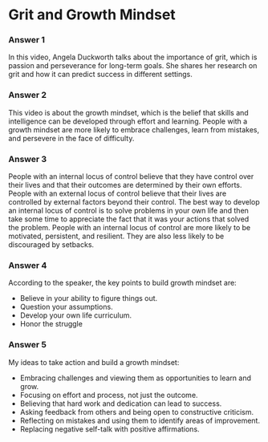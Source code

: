 # Grit and Growth Mindset

### Answer 1
In this video, Angela Duckworth talks about the importance of grit, which is passion and perseverance for long-term goals. She shares her research on grit and how it can predict success in different settings. 

### Answer 2
This video is about the growth mindset, which is the belief that skills and intelligence can be developed through effort and learning. People with a growth mindset are more likely to embrace challenges, learn from mistakes, and persevere in the face of difficulty. 

### Answer 3
People with an internal locus of control believe that they have control over their lives and that their outcomes are determined by their own efforts. People with an external locus of control believe that their lives are controlled by external factors beyond their control.
The best way to develop an internal locus of control is to solve problems in your own life and then take some time to appreciate the fact that it was your actions that solved the problem. People with an internal locus of control are more likely to be motivated, persistent, and resilient. They are also less likely to be discouraged by setbacks.

### Answer 4
According to the speaker, the key points to build growth mindset are:
- Believe in your ability to figure things out.
- Question your assumptions.
- Develop your own life curriculum.
- Honor the struggle

### Answer 5
My ideas to take action and build a growth mindset:
- Embracing challenges and viewing them as opportunities to learn and grow.
- Focusing on effort and process, not just the outcome.
- Believing that hard work and dedication can lead to success.
- Asking feedback from others and being open to constructive criticism.
- Reflecting on mistakes and using them to identify areas of improvement.
- Replacing negative self-talk with positive affirmations.

